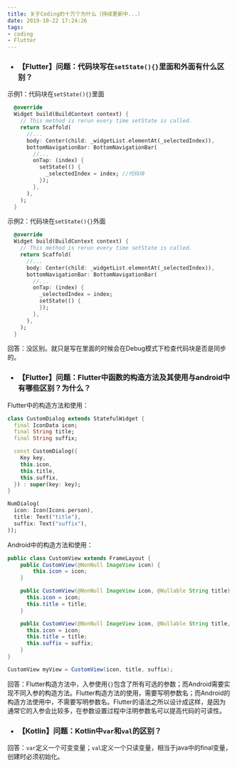 ```yaml
---
title: 关于Coding的十万个为什么（持续更新中...）
date: 2019-10-22 17:24:26
tags: 
- coding
- Flutter
---
```

- ### 【**Flutter**】问题：代码块写在`setState(){}`里面和外面有什么区别？

示例1：代码块在`setState(){}`里面
```dart
  @override
  Widget build(BuildContext context) {
    // This method is rerun every time setState is called.
    return Scaffold(
      //...
      body: Center(child: _widgetList.elementAt(_selectedIndex)),
      bottomNavigationBar: BottomNavigationBar(
        //...
        onTap: (index) {
          setState(() {
            _selectedIndex = index; //代码块
          });
        },
      ),
    );
  }
```
示例2：代码块在`setState(){}`外面
```dart
  @override
  Widget build(BuildContext context) {
    // This method is rerun every time setState is called.
    return Scaffold(
      //...
      body: Center(child: _widgetList.elementAt(_selectedIndex)),
      bottomNavigationBar: BottomNavigationBar(
        //...
        onTap: (index) {
          _selectedIndex = index;
          setState(() {
          });
        },
      ),
    );
  }
```
回答：没区别。就只是写在里面的时候会在Debug模式下检查代码块是否是同步的。

- ### 【**Flutter**】问题：Flutter中函数的构造方法及其使用与android中有哪些区别？为什么？

Flutter中的构造方法和使用：
```dart
class CustomDialog extends StatefulWidget {
  final IconData icon;
  final String title;
  final String suffix;

  const CustomDialog({
    Key key,
    this.icon,
    this.title,
    this.suffix,
  }) : super(key: key);
}

NumDialog(
  icon: Icon(Icons.person),
  title: Text("title"),
  suffix: Text("suffix"),
));

```
Android中的构造方法和使用：
```java
public class CustomView extends FrameLayout {
    public CustomView(@NonNull ImageView icon) {
        this.icon = icon;
    }

    public CustomView(@NonNull ImageView icon, @Nullable String title) {
      this.icon = icon;
      this.title = title;
    }

    public CustomView(@NonNull ImageView icon, @Nullable String title, String suffix) {
      this.icon = icon;
      this.title = title;
      this.suffix = suffix;
    }
}

CustomView myView = CustomView(icon, title, suffix);
```
回答：Flutter构造方法中，入参使用`{}`包含了所有可选的参数；而Android需要实现不同入参的构造方法。Flutter构造方法的使用，需要写明参数名；而Android的构造方法使用中，不需要写明参数名。Flutter的语法之所以设计成这样，是因为通常它的入参会比较多，在参数设置过程中注明参数名可以提高代码的可读性。

- ### 【**Kotlin**】问题：Kotlin中`var`和`val`的区别？

回答：`var`定义一个可变变量；`val`定义一个只读变量，相当于java中的final变量，创建时必须初始化。